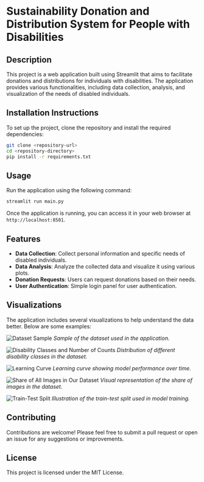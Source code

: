 # Sustainability Donation and Distribution System for People with Disabilities

## Description

This project is a web application built using Streamlit that aims to facilitate donations and distributions for individuals with disabilities. The application provides various functionalities, including data collection, analysis, and visualization of the needs of disabled individuals.

## Installation Instructions

To set up the project, clone the repository and install the required dependencies:

```bash
git clone <repository-url>
cd <repository-directory>
pip install -r requirements.txt
```

## Usage

Run the application using the following command:

```bash
streamlit run main.py
```

Once the application is running, you can access it in your web browser at `http://localhost:8501`.

## Features

-   **Data Collection**: Collect personal information and specific needs of disabled individuals.
-   **Data Analysis**: Analyze the collected data and visualize it using various plots.
-   **Donation Requests**: Users can request donations based on their needs.
-   **User Authentication**: Simple login panel for user authentication.

## Visualizations

The application includes several visualizations to help understand the data better. Below are some examples:

![Dataset Sample](plots/dataset%20sample.png)
_Sample of the dataset used in the application._

![Disability Classes and Number of Counts](plots/disability%20classes%20and%20number%20of%20counts.png)
_Distribution of different disability classes in the dataset._

![Learning Curve](plots/Learning-curve.png)
_Learning curve showing model performance over time._

![Share of All Images in Our Dataset](plots/Share%20of%20all%20images%20in%20our%20dataset.png)
_Visual representation of the share of images in the dataset._

![Train-Test Split](plots/train-test-split.png)
_Illustration of the train-test split used in model training._

## Contributing

Contributions are welcome! Please feel free to submit a pull request or open an issue for any suggestions or improvements.

## License

This project is licensed under the MIT License.
